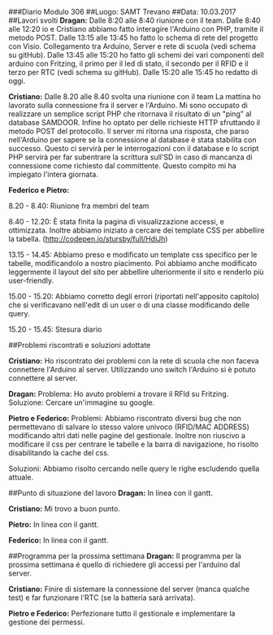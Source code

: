 ###Diario Modulo 306
##Luogo: SAMT Trevano
##Data: 10.03.2017
##Lavori svolti
**Dragan:**
Dalle 8:20 alle 8:40 riunione con il team.
Dalle 8:40 alle 12:20 io e Cristiano abbiamo fatto interagire l'Arduino con PHP, tramite il metodo POST.
Dalle 13:15 alle 13:45 ho fatto lo schema di rete del progetto con Visio. Collegamento tra Arduino, Server e rete di scuola (vedi schema su gitHub).
Dalle 13:45 alle 15:20 ho fatto gli schemi dei vari componenti dell arduino con Fritzing, il primo per il led di stato, il secondo per il RFID e il terzo per RTC (vedi schema su gitHub).
Dalle 15:20 alle 15:45 ho redatto di oggi.

**Cristiano:**
Dalle 8.20 alle 8.40 svolta una riunione con il team
La mattina ho lavorato sulla connessione fra il server e l'Arduino. Mi sono occupato di realizzare un semplice script PHP che ritornava il risultato di un "ping" al database SAMDOOR. 
Infine ho optato per delle richieste HTTP sfruttando il metodo POST del protocollo. Il server mi ritorna una risposta, che parso nell'Arduino per sapere se la connessione al database è stata stabilita con successo. Questo ci servirà per le interrogazioni con il database e lo script PHP servirà per far subentrare la scrittura sull'SD in caso di mancanza di connessione come richiesto dal committente. Questo compito mi ha impiegato l'intera giornata.

**Federico e Pietro:**

8.20 - 8.40: Riunione fra membri del team

8.40 - 12.20: È stata finita la pagina di visualizzazione accessi, e ottimizzata. Inoltre abbiamo iniziato a cercare dei template CSS per abbellire la tabella. (http://codepen.io/stursby/full/HdiJh)

13.15 - 14.45: Abbiamo preso e modificato un template css specifico per le tabelle, modificandolo a nostro piacimento. Poi abbiamo anche modificato leggermente il layout del sito per abbellire ulteriormente il sito e renderlo più user-friendly. 

15.00 - 15.20: Abbiamo corretto degli errori (riportati nell'apposito capitolo) che si verificavano nell'edit di un user o di una classe modificando delle query.

15.20 - 15.45: Stesura diario


##Problemi riscontrati e soluzioni adottate

**Cristiano:**
Ho riscontrato dei problemi con la rete di scuola che non faceva connettere l'Arduino al server. Utilizzando uno switch l'Arduino si è potuto connettere al server.

**Dragan:**
Problema: Ho avuto problemi a trovare il RFId su Fritzing.
Soluzione: Cercare un'immagine su google.

**Pietro e Federico:**
Problemi: Abbiamo riscontrato diversi bug che non permettevano di salvare lo stesso valore univoco (RFID/MAC ADDRESS) modificando altri dati nelle pagine del gestionale.
Inoltre non riuscivo a modificare il css per centrare le tabelle e la barra di navigazione, ho risolto disabilitando la cache del css.


Soluzioni: Abbiamo risolto cercando nelle query le righe escludendo quella attuale.


##Punto di situazione del lavoro
**Dragan:**
In linea con il gantt.

**Cristiano:**
Mi trovo a buon punto.

**Pietro:**
In linea con il gantt.

**Federico:**
In linea con il gantt.

##Programma per la prossima settimana
**Dragan:**
Il programma per la prossima settimana é quello di richiedere gli accessi per l'arduino dal server.

**Cristiano:**
Finire di sistemare la connessione del server (manca qualche test) e far funzionare l'RTC (se la batteria sarà arrivata).

**Pietro e Federico:** Perfezionare tutto il gestionale e implementare la gestione dei permessi.
